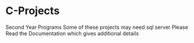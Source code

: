 # C-Projects
Second Year Programs
Some of these projects may need sql server 
Please Read the Documentation which gives additional details